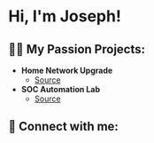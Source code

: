 <h1>Hi, I'm Joseph! </h1>

<h2>👨‍💻 My Passion Projects:</h2>

- <b>Home Network Upgrade</b>
  - [Source](https://github.com/turnup2ez/Home-Network-Upgrade)
- <b>SOC Automation Lab</b>
  - [Source](https://github.com/turnup2ez/SOC-Lab)
  

<h2> 🤳 Connect with me:</h2>
<!--
[<img align="left" alt="JoshMadakor | Twitter" width="22px" src="https://cdn.jsdelivr.net/npm/simple-icons@v3/icons/twitter.svg" />][twitter]
[<img align="left" alt="JoshMadakor | LinkedIn" width="22px" src="https://cdn.jsdelivr.net/npm/simple-icons@v3/icons/linkedin.svg" />][linkedin]


[twitter]: https://twitter.com/turnup2ez
[linkedin]: https://linkedin.com/in/josephsicre

Here are some ideas to get you started:

- 🔭 I’m currently working on ...
- 🌱 I’m currently learning ...
- 👯 I’m looking to collaborate on ...
- 🤔 I’m looking for help with ...
- 💬 Ask me about ...
- 📫 How to reach me: ...
- 😄 Pronouns: ...
- ⚡ Fun fact: ...
-->
